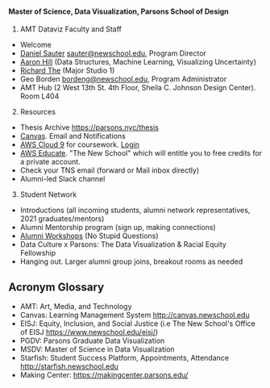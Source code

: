 #### Master of Science, Data Visualization, Parsons School of Design

1. AMT Dataviz Faculty and Staff
  * Welcome
  * [Daniel Sauter](https://www.newschool.edu/parsons/faculty/daniel-sauter/) <sauter@newschool.edu>, Program Director
  * [Aaron Hill](https://www.newschool.edu/parsons/faculty/aaron-hill/) (Data Structures, Machine Learning, Visualizing Uncertainty)
  * [Richard The](newschool.edu/parsons/faculty/Richard-The/) (Major Studio 1)
  * Geo Borden <bordeng@newschool.edu>, Program Administrator
  * AMT Hub (2 West 13th St. 4th Floor, Sheila C. Johnson Design Center). Room L404

2. Resources 
  * Thesis Archive https://parsons.nyc/thesis
  * [Canvas](https://canvas.newschool.edu). Email and Notifications
  * [AWS Cloud 9](https://aws.amazon.com/cloud9/) for coursework. [Login](https://msdv.signin.aws.amazon.com/console)
  * [AWS Educate](https://aws.amazon.com/education/awseducate/). "The New School" which will entitle you to free credits for a private account.
  * Check your TNS email (forward or Mail inbox directly)
  * Alumni-led Slack channel

3. Student Network
  * Introductions (all incoming students, alumni network representatives, 2021 graduates/mentors)
  * Alumni Mentorship program (sign up, making connections)
  * [Alumni Workshops](https://docs.google.com/spreadsheets/d/1YLeg95GdYqxjDNv7-jG-t3gFMt4KeKxx1htwn3GWxbA/edit#gid=0) (No Stupid Questions)
  * Data Culture x Parsons: The Data Visualization & Racial Equity Fellowship
  * Hanging out. Larger alumni group joins, breakout rooms as needed

## Acronym Glossary

- AMT: Art, Media, and Technology
- Canvas: Learning Management System http://canvas.newschool.edu
- EISJ: Equity, Inclusion, and Social Justice (i.e The New School's Office of EISJ https://www.newschool.edu/eisj/)
- PGDV: Parsons Graduate Data Visualization
- MSDV: Master of Science in Data Visualization
- Starfish: Student Success Platform, Appointments, Attendance http://starfish.newschool.edu
- Making Center: https://makingcenter.parsons.edu/
